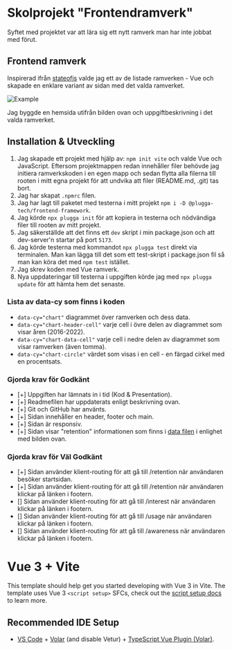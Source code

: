 # Skolprojekt "Frontendramverk"

Syftet med projektet var att lära sig ett nytt ramverk man har inte jobbat med förut.

## Frontend ramverk

Inspirerad ifrån [stateofjs](https://stateofjs.com) valde jag ett av de listade ramverken - Vue och skapade en enklare variant av sidan med det valda ramverket. 

![Example](https://user-images.githubusercontent.com/17639389/210244688-34d58e7d-1c6c-4c43-a3ec-e01f89dd7abd.jpg)

Jag byggde en hemsida utifrån bilden ovan och uppgiftbeskrivning i det valda ramverket.  

## Installation & Utveckling

1. Jag skapade ett projekt med hjälp av: `npm init vite` och valde Vue och JavaScript. 
Eftersom projektmappen redan innehåller filer behövde jag initiera ramverkskoden i en egen mapp och sedan flytta alla filerna till rooten i mitt egna projekt för att undvika att filer (README.md, .git) tas bort.
2. Jag har skapat `.npmrc` filen.
3. Jag har lagt till paketet med testerna i mitt projekt `npm i -D @plugga-tech/frontend-framework`.
4. Jag körde `npx plugga init` för att kopiera in testerna och nödvändiga filer till rooten av mitt projekt.
5. Jag säkerställde att det finns ett `dev` skript i min package.json och att dev-server'n startar på port `5173`.
6. Jag körde testerna med kommandot `npx plugga test` direkt via terminalen. 
Man kan lägga till det som ett test-skript i package.json fil så man kan köra det med `npm test` istället.
7. Jag skrev koden med Vue ramverk.
8. Nya uppdateringar till testerna i uppgiften körde jag med `npx plugga update` för att hämta hem det senaste.

### Lista av data-cy som finns i koden

- `data-cy="chart"` diagrammet över ramverken och dess data.
- `data-cy="chart-header-cell"` varje cell i övre delen av diagrammet som visar åren (2016-2022).
- `data-cy="chart-data-cell"` varje cell i nedre delen av diagrammet som visar ramverken (även tomma).
- `data-cy="chart-circle"` värdet som visas i en cell - en färgad cirkel med en procentsats.


### Gjorda krav för Godkänt

- [+] Uppgiften har lämnats in i tid (Kod & Presentation).
- [+] Readmefilen har uppdaterats enligt beskrivning ovan.
- [+] Git och GitHub har använts.
- [+] Sidan innehåller en header, footer och main.
- [+] Sidan är responsiv.
- [+] Sidan visar "retention" informationen som finns i [data filen](./data/index.js) i enlighet med bilden ovan.


### Gjorda krav för Väl Godkänt

- [+] Sidan använder klient-routing för att gå till /retention när användaren besöker startsidan.
- [+] Sidan använder klient-routing för att gå till /retention när användaren klickar på länken i footern.
- [] Sidan använder klient-routing för att gå till /interest när användaren klickar på länken i footern.
- [] Sidan använder klient-routing för att gå till /usage när användaren klickar på länken i footern.
- [] Sidan använder klient-routing för att gå till /awareness när användaren klickar på länken i footern.





# Vue 3 + Vite

This template should help get you started developing with Vue 3 in Vite. The template uses Vue 3 `<script setup>` SFCs, check out the [script setup docs](https://v3.vuejs.org/api/sfc-script-setup.html#sfc-script-setup) to learn more.

## Recommended IDE Setup

- [VS Code](https://code.visualstudio.com/) + [Volar](https://marketplace.visualstudio.com/items?itemName=Vue.volar) (and disable Vetur) + [TypeScript Vue Plugin (Volar)](https://marketplace.visualstudio.com/items?itemName=Vue.vscode-typescript-vue-plugin).




